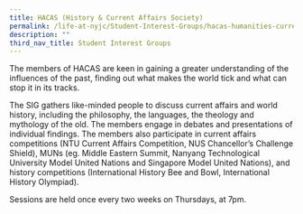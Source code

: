 ```yaml
---
title: HACAS (History & Current Affairs Society)
permalink: /life-at-nyjc/Student-Interest-Groups/hacas-humanities-current-affairs-society
description: ""
third_nav_title: Student Interest Groups
---
```

The members of HACAS are keen in gaining a greater understanding of the influences of the past, finding out what makes the world tick and what can stop it in its tracks.

The SIG gathers like-minded people to discuss current affairs and world history, including the philosophy, the languages, the theology and mythology of the old. The members engage in debates and presentations of individual findings.   The members also participate in current affairs competitions (NTU Current Affairs Competition, NUS Chancellor’s Challenge Shield), MUNs (eg. Middle Eastern Summit, Nanyang Technological University Model United Nations and Singapore Model United Nations), and history competitions (International History Bee and Bowl, International History Olympiad).

Sessions are held once every two weeks on Thursdays, at 7pm.